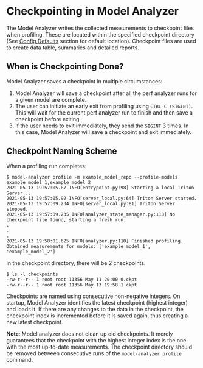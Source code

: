 <!--
Copyright (c) 2020-2021, NVIDIA CORPORATION & AFFILIATES. All rights reserved.

Licensed under the Apache License, Version 2.0 (the "License");
you may not use this file except in compliance with the License.
You may obtain a copy of the License at

    http://www.apache.org/licenses/LICENSE-2.0

Unless required by applicable law or agreed to in writing, software
distributed under the License is distributed on an "AS IS" BASIS,
WITHOUT WARRANTIES OR CONDITIONS OF ANY KIND, either express or implied.
See the License for the specific language governing permissions and
limitations under the License.
-->

# Checkpointing in Model Analyzer

The Model Analyzer writes the collected measurements to checkpoint files when profiling. These are
located within the specified checkpoint directory (See [Config
Defaults](./config.md#config-defaults) section for default location). Checkpoint files are used to create data table, summaries and detailed reports.

## When is Checkpointing Done?

Model Analyzer saves a checkpoint in multiple circumstances:
1. Model Analyzer will save a checkpoint after all the perf
   analyzer runs for a given model are complete.
2. The user can initiate an early exit from profiling using `CTRL-C
   (SIGINT)`. This will wait for the current perf analyzer run to finish and
   then save a checkpoint before exiting.
3. If the user needs to exit immediately, they send the `SIGINT` 3 times. In
   this case, Model Analyzer will save a checkpoint and exit immediately.

## Checkpoint Naming Scheme

When a profiling run completes:

```
$ model-analyzer profile -m example_model_repo --profile-models example_model_1,example_model_2
2021-05-13 19:57:05.87 INFO[entrypoint.py:98] Starting a local Triton Server...
2021-05-13 19:57:05.92 INFO[server_local.py:64] Triton Server started.
2021-05-13 19:57:09.234 INFO[server_local.py:81] Triton Server stopped.
2021-05-13 19:57:09.235 INFO[analyzer_state_manager.py:118] No checkpoint file found, starting a fresh run.
.
.
.
2021-05-13 19:58:01.625 INFO[analyzer.py:110] Finished profiling. Obtained measurements for models: ['example_model_1', 'example_model_2']

```

In the checkpoint directory, there will be 2 checkpoints.

```
$ ls -l checkpoints
-rw-r--r-- 1 root root 11356 May 11 20:00 0.ckpt
-rw-r--r-- 1 root root 11356 May 13 19:58 1.ckpt
```

Checkpoints are named using consecutive non-negative integers. On startup, Model
Analyzer identifies the latest checkpoint (highest integer) and loads it. If
there are any changes to the data in the checkpoint, the checkpoint index is
incremented before it is saved again, thus creating a new latest checkpoint. 

**Note**: Model analyzer does not clean up old checkpoints. It merely guarantees
that the checkpoint with the highest integer index is the one with the most
up-to-date measurements. The checkpoint directory should be removed between
consecutive runs of the `model-analyzer profile` command.
